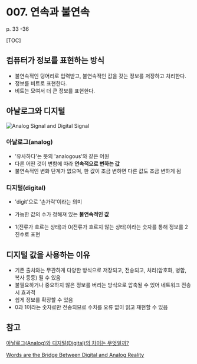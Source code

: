 # 007. 연속과 불연속

p. 33 -36

[TOC]

## 컴퓨터가 정보를 표현하는 방식

- 불연속적인 덩어리로 입력받고, 불연속적인 값을 갖는 정보를 저장하고 처리한다.
- 정보를 비트로 표현한다.
- 비트는 모여서 더 큰 정보를 표현한다.



## 아날로그와 디지털

![Analog Signal and Digital Signal](https://i0.wp.com/www.the-vital-edge.com/wp-content/uploads/2017/03/Analog-and-Digital-Signals.jpg?resize=300%2C200&ssl=1)

### 아날로그(analog)

- '유사하다'는 뜻의 'analogous'와 같은 어원
- 다른 어떤 것이 변함에 따라 **연속적으로 변하는 값**
- 불연속적인 변화 단계가 없으며, 한 값이 조금 변하면 다른 값도 조금 변하게 됨



### 디지털(digital)

- 'digit'으로 '손가락'이라는 의미

- 가능한 값의 수가 정해져 있는 **불연속적인 값**
- 1(전류가 흐르는 상태)과 0(전류가 흐르지 않는 상태)이라는 숫자를 통해 정보를 2진수로 표현



## 디지털 값을 사용하는 이유

- 기존 출처와는 무관하게 다양한 방식으로 저장되고, 전송되고, 처리(암호화, 병합, 복사 등등) 될 수 있음
- 불필요하거나 중요하지 않은 정보를 버리는 방식으로 압축될 수 있어 네트워크 전송시 효과적
- 쉽게 정보를 확장할 수 있음
- 0과 1이라는 숫자로만 전송되므로 수치를 오류 없이 읽고 재현할 수 있음



## 참고

[아날로그(Analog)와 디지털(Digital)의 차이는 무엇일까?](https://steemit.com/wisdom/@sc100/analog-digital)

[Words are the Bridge Between Digital and Analog Reality](https://www.the-vital-edge.com/words-as-bridge/)
